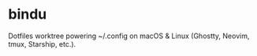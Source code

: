 # bindu
Dotfiles worktree powering ~/.config on macOS &amp; Linux (Ghostty, Neovim, tmux, Starship, etc.).
